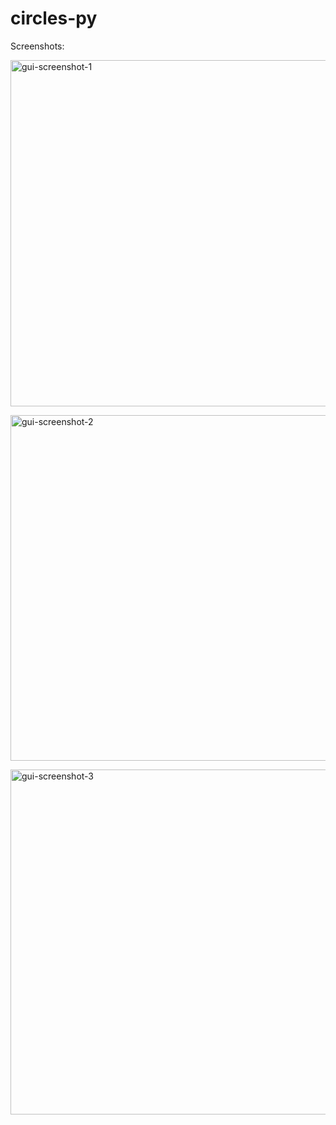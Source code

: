 # circles-py
<p>Screenshots:</p>

<a data-flickr-embed="true" href="https://www.flickr.com/photos/197052252@N02/52538117210/in/dateposted-public/" title="gui-screenshot-1"><img src="https://live.staticflickr.com/65535/52538117210_d7f6d7c608_z.jpg" width="640" height="554" alt="gui-screenshot-1"></a>

<a data-flickr-embed="true" href="https://www.flickr.com/photos/197052252@N02/52537933794/in/dateposted-public/" title="gui-screenshot-2"><img src="https://live.staticflickr.com/65535/52537933794_212a75f765_z.jpg" width="640" height="553" alt="gui-screenshot-2"></a>

<a data-flickr-embed="true" href="https://www.flickr.com/photos/197052252@N02/52537178892/in/dateposted-public/" title="gui-screenshot-3"><img src="https://live.staticflickr.com/65535/52537178892_1c64b51bb4_z.jpg" width="640" height="552" alt="gui-screenshot-3"></a>

